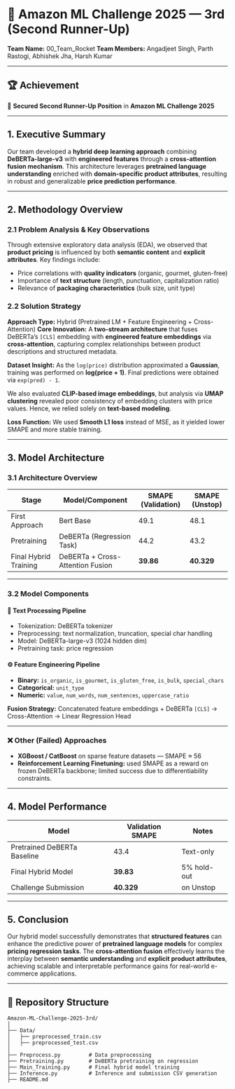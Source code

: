 
# 🧠 Amazon ML Challenge 2025 — 3rd (Second Runner-Up)

**Team Name:** 00_Team_Rocket
**Team Members:** Angadjeet Singh, Parth Rastogi, Abhishek Jha, Harsh Kumar

---

## 🏆 Achievement

🥈 **Secured Second Runner-Up Position** in **Amazon ML Challenge 2025**

---

## 1. Executive Summary

Our team developed a **hybrid deep learning approach** combining **DeBERTa-large-v3** with **engineered features** through a **cross-attention fusion mechanism**.
This architecture leverages **pretrained language understanding** enriched with **domain-specific product attributes**, resulting in robust and generalizable **price prediction performance**.

---

## 2. Methodology Overview

### 2.1 Problem Analysis & Key Observations

Through extensive exploratory data analysis (EDA), we observed that **product pricing** is influenced by both **semantic content** and **explicit attributes**.
Key findings include:

* Price correlations with **quality indicators** (organic, gourmet, gluten-free)
* Importance of **text structure** (length, punctuation, capitalization ratio)
* Relevance of **packaging characteristics** (bulk size, unit type)

### 2.2 Solution Strategy

**Approach Type:** Hybrid (Pretrained LM + Feature Engineering + Cross-Attention)
**Core Innovation:**
A **two-stream architecture** that fuses DeBERTa’s `[CLS]` embedding with **engineered feature embeddings** via **cross-attention**, capturing complex relationships between product descriptions and structured metadata.

**Dataset Insight:**
As the `log(price)` distribution approximated a **Gaussian**, training was performed on **log(price + 1)**.
Final predictions were obtained via `exp(pred) - 1`.

We also evaluated **CLIP-based image embeddings**, but analysis via **UMAP clustering** revealed poor consistency of embedding clusters with price values. Hence, we relied solely on **text-based modeling**.

**Loss Function:**
We used **Smooth L1 loss** instead of MSE, as it yielded lower SMAPE and more stable training.

---

## 3. Model Architecture

### 3.1 Architecture Overview

| Stage                 | Model/Component                  | SMAPE (Validation) | SMAPE (Unstop) |
| --------------------- | -------------------------------- | ------------------ | -------------- |
| First Approach        | Bert Base                        | 49.1               | 48.1           |
| Pretraining           | DeBERTa (Regression Task)        | 44.2               | 43.2           |
| Final Hybrid Training | DeBERTa + Cross-Attention Fusion | **39.86**          | **40.329**     |

---

### 3.2 Model Components

#### 🧩 Text Processing Pipeline

* Tokenization: DeBERTa tokenizer
* Preprocessing: text normalization, truncation, special char handling
* Model: DeBERTa-large-v3 (1024 hidden dim)
* Pretraining task: price regression

#### ⚙️ Feature Engineering Pipeline

* **Binary:** `is_organic`, `is_gourmet`, `is_gluten_free`, `is_bulk`, `special_chars`
* **Categorical:** `unit_type`
* **Numeric:** `value`, `num_words`, `num_sentences`, `uppercase_ratio`

**Fusion Strategy:**
Concatenated feature embeddings + DeBERTa `[CLS]` → Cross-Attention → Linear Regression Head

---

### ❌ Other (Failed) Approaches

* **XGBoost / CatBoost** on sparse feature datasets — SMAPE ≈ 56
* **Reinforcement Learning Finetuning:** used SMAPE as a reward on frozen DeBERTa backbone; limited success due to differentiability constraints.

---

## 4. Model Performance

| Model                       | Validation SMAPE | Notes       |
| --------------------------- | ---------------- | ----------- |
| Pretrained DeBERTa Baseline | 43.4             | Text-only   |
| Final Hybrid Model          | **39.83**        | 5% hold-out |
| Challenge Submission        | **40.329**       | on Unstop   |

---

## 5. Conclusion

Our hybrid model successfully demonstrates that **structured features** can enhance the predictive power of **pretrained language models** for complex **pricing regression tasks**.
The **cross-attention fusion** effectively learns the interplay between **semantic understanding** and **explicit product attributes**, achieving scalable and interpretable performance gains for real-world e-commerce applications.

---

## 📁 Repository Structure

```
Amazon-ML-Challenge-2025-3rd/
│
├── Data/
│   ├── preprocessed_train.csv
│   ├── preprocessed_test.csv
│
├── Preprocess.py         # Data preprocessing
├── Pretraining.py        # DeBERTa pretraining on regression
├── Main_Training.py      # Final hybrid model training
├── Inference.py          # Inference and submission CSV generation
├── README.md
```



